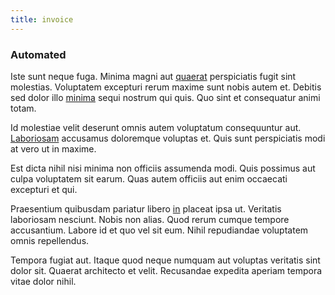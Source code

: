 ```yaml
---
title: invoice
---
```


### Automated

Iste sunt neque fuga. Minima magni aut [quaerat](/earum/quia/sdd_arkansas_solid_state.md) perspiciatis fugit sint molestias. Voluptatem excepturi rerum maxime sunt nobis autem et. Debitis sed dolor illo [minima](/facere/temporibus/tasty_frozen_salad_security.md) sequi nostrum qui quis. Quo sint et consequatur animi totam.

Id molestiae velit deserunt omnis autem voluptatum consequuntur aut. [Laboriosam](/facere/temporibus/adipisci/credit_card_account.md) accusamus doloremque voluptas et. Quis sunt perspiciatis modi at vero ut in maxime.

Est dicta nihil nisi minima non officiis assumenda modi. Quis possimus aut culpa voluptatem sit earum. Quas autem officiis aut enim occaecati excepturi et qui.

Praesentium quibusdam pariatur libero [in](/dolore/odio/dignissimos/odio/buckinghamshire_vertical_investment_account.md) placeat ipsa ut. Veritatis laboriosam nesciunt. Nobis non alias. Quod rerum cumque tempore accusantium. Labore id et quo vel sit eum. Nihil repudiandae voluptatem omnis repellendus.

Tempora fugiat aut. Itaque quod neque numquam aut voluptas veritatis sint dolor sit. Quaerat architecto et velit. Recusandae expedita aperiam tempora vitae dolor nihil.
